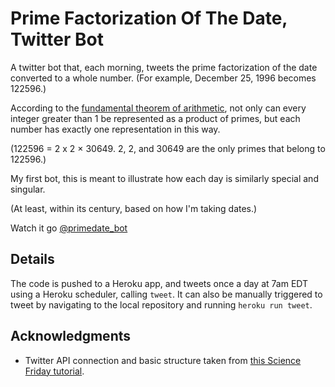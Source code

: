 # Prime Factorization Of The Date, Twitter Bot

A twitter bot that, each morning, tweets the prime factorization of the date converted to a whole number. (For example, December 25, 1996 becomes 122596.)

According to the [fundamental theorem of arithmetic](https://en.wikipedia.org/wiki/Fundamental_theorem_of_arithmetic),
not only can every integer greater than 1 be represented as a product of primes, but each number has exactly one representation in this way.

(122596 = 2 x 2 × 30649. 2, 2, and 30649 are the only primes that belong to 122596.)

My first bot, this is meant to illustrate how each day is similarly special and singular.

(At least, within its century, based on how I'm taking dates.)

Watch it go [@primedate_bot](https://twitter.com/primedate_bot)

## Details

The code is pushed to a Heroku app, and tweets once a day at 7am EDT using a Heroku scheduler, calling `tweet`. It can also be manually triggered to tweet by navigating to the local repository and running `heroku run tweet`.

## Acknowledgments

* Twitter API connection and basic structure taken from [this Science Friday tutorial](https://medium.com/science-friday-footnotes/how-to-make-a-twitter-bot-in-under-an-hour-259597558acf).
